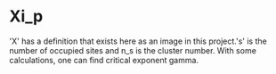 # Xi_p
'X' has a definition that exists here as an image in this project.'s' is the number of occupied sites and n_s is the cluster number. With some calculations, one can find critical exponent gamma.
